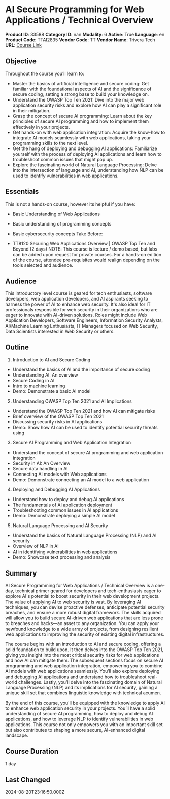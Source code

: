 # AI Secure Programming for Web Applications / Technical Overview

**Product ID**: 33588
**Category ID**: nan
**Modality**: 6
**Active**: True
**Language**: en
**Product Code**: TTAI2835
**Vendor Code**: TT
**Vendor Name**: Trivera Tech
**URL**: [Course Link](https://www.fastlaneus.com/course/triveratech-ttai2835)

## Objective
Throughout the course you’ll learn to:



- Master the basics of artificial intelligence and secure coding: Get familiar with the foundational aspects of AI and the significance of secure coding, setting a strong base to build your knowledge on.
- Understand the OWASP Top Ten 2021: Dive into the major web application security risks and explore how AI can play a significant role in their mitigation.
- Grasp the concept of secure AI programming: Learn about the key principles of secure AI programming and how to implement them effectively in your projects.
- Get hands-on with web application integration: Acquire the know-how to integrate AI models seamlessly with web applications, taking your programming skills to the next level.
- Get the hang of deploying and debugging AI applications: Familiarize yourself with the process of deploying AI applications and learn how to troubleshoot common issues that might pop up.
- Explore the fascinating world of Natural Language Processing: Delve into the intersection of language and AI, understanding how NLP can be used to identify vulnerabilities in web applications.

## Essentials
This is not a hands-on course, however its helpful if you have:



- Basic Understanding of Web Applications
- Basic understanding of programming concepts
- Basic cybersecurity concepts
Take Before:



- TT8120          Securing Web Applications Overview | OWASP Top Ten and Beyond (2 days)
NOTE: This course is lecture / demo based, but labs can be added upon request for private courses. For a hands-on edition of the course, attendee pre-requisites would realign depending on the tools selected and audience.

## Audience
This introductory level course is geared for tech enthusiasts, software developers, web application developers, and AI aspirants seeking to harness the power of AI to enhance web security. It's also ideal for IT professionals responsible for web security in their organizations who are eager to innovate with AI-driven solutions. Roles might include Web Application Developers, Software Engineers, Information Security Analysts, AI/Machine Learning Enthusiasts, IT Managers focused on Web Security, Data Scientists interested in Web Security or others.

## Outline
1. Introduction to AI and Secure Coding


- Understand the basics of AI and the importance of secure coding
- Understanding AI: An overview
- Secure Coding in AI
- Intro to machine learning
- Demo: Demonstrate a basic AI model
2. Understanding OWASP Top Ten 2021 and AI Implications


- Understand the OWASP Top Ten 2021 and how AI can mitigate risks
- Brief overview of the OWASP Top Ten 2021
- Discussing security risks in AI applications
- Demo: Show how AI can be used to identify potential security threats using
3. Secure AI Programming and Web Application Integration 


- Understand the concept of secure AI programming and web application integration
- Security in AI: An Overview
- Secure data handling in AI
- Connecting AI models with Web applications
- Demo: Demonstrate connecting an AI model to a web application
4. Deploying and Debugging AI Applications 


- Understand how to deploy and debug AI applications
- The fundamentals of AI application deployment
- Troubleshooting common issues in AI applications
- Demo: Demonstrate deploying a simple AI model
5. Natural Language Processing and AI Security 


- Understand the basics of Natural Language Processing (NLP) and AI security
- Overview of NLP in AI
- AI in identifying vulnerabilities in web applications
- Demo: Showcase text processing and analysis

## Summary
AI Secure Programming for Web Applications / Technical Overview is a one-day, technical primer geared for developers and tech-enthusiasts eager to explore AI's potential to boost security in their web development projects. The value of applying AI to web security is vast. By leveraging AI techniques, you can devise proactive defenses, anticipate potential security breaches, and ensure a more robust digital framework. The skills acquired will allow you to build secure AI-driven web applications that are less prone to breaches and hacks—an asset to any organization. You can apply your newfound knowledge to a wide array of projects, from designing resilient web applications to improving the security of existing digital infrastructures.

The course begins with an introduction to AI and secure coding, offering a solid foundation to build upon. It then delves into the OWASP Top Ten 2021, giving you insight into the most critical security risks for web applications and how AI can mitigate them. The subsequent sections focus on secure AI programming and web application integration, empowering you to combine AI models with web applications seamlessly. You’ll also explore deploying and debugging AI applications and understand how to troubleshoot real-world challenges. Lastly, you’ll delve into the fascinating domain of Natural Language Processing (NLP) and its implications for AI security, gaining a unique skill set that combines linguistic knowledge with technical acumen.

By the end of this course, you'll be equipped with the knowledge to apply AI to enhance web application security in your projects. You’ll have a solid understanding of secure AI programming, how to deploy and debug AI applications, and how to leverage NLP to identify vulnerabilities in web applications. This course not only empowers you with an important skill set but also contributes to shaping a more secure, AI-enhanced digital landscape.

## Course Duration
1 day

## Last Changed
2024-08-20T23:16:50.000Z
